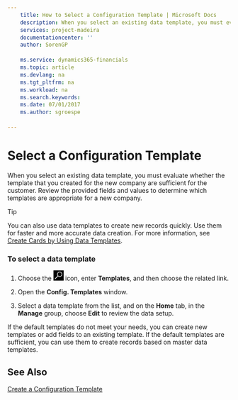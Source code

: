 ```yaml
---
    title: How to Select a Configuration Template | Microsoft Docs
    description: When you select an existing data template, you must evaluate whether the template that you created for the new company are sufficient for the customer. Review the provided fields and values to determine which templates are appropriate for a new company.
    services: project-madeira
    documentationcenter: ''
    author: SorenGP

    ms.service: dynamics365-financials
    ms.topic: article
    ms.devlang: na
    ms.tgt_pltfrm: na
    ms.workload: na
    ms.search.keywords:
    ms.date: 07/01/2017
    ms.author: sgroespe

---
```

# Select a Configuration Template
When you select an existing data template, you must evaluate whether the template that you created for the new company are sufficient for the customer. Review the provided fields and values to determine which templates are appropriate for a new company.  

> [!TIP]  
>  You can also use data templates to create new records quickly. Use them for faster and more accurate data creation. For more information, see [Create Cards by Using Data Templates](admin-how-to-create-cards-by-using-data-templates.md).  

### To select a data template  

1.  Choose the ![Search for Page or Report](media/ui-search/search_small.png "Search for Page or Report icon") icon, enter **Templates**, and then choose the related link.  

2.  Open the **Config. Templates** window.  

3.  Select a data template from the list, and on the **Home** tab, in the **Manage** group, choose **Edit** to review the data setup.  

 If the default templates do not meet your needs, you can create new templates or add fields to an existing template. If the default templates are sufficient, you can use them to create records based on master data templates.  

## See Also  
 [Create a Configuration Template](admin-how-to-create-a-configuration-template.md)
